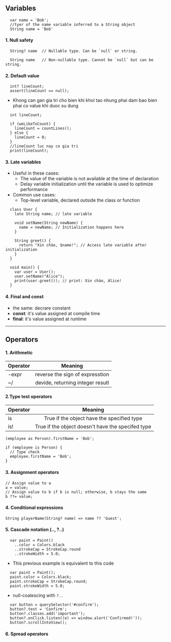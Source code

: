 ## Variables
```
  var name = 'Bob'; 
  //tyer of the name variable inferred to a String object
  String name = 'Bob'
```
#### 1. Null safety
```
  String? name  // Nullable type. Can be `null` or string.

  String name   // Non-nullable type. Cannot be `null` but can be string.
```
#### 2. Default value
```
  int? lineCount;
  assert(lineCount == null);
```
- Khong can gan gia tri cho bien khi khoi tao nhung phai dam bao bien phai co value khi duoc su dung
```
  int lineCount;

  if (weLikeToCount) {
    lineCount = countLines();
  } else {
    lineCount = 0;
  }
  //lineCount luc nay co gia tri
  print(lineCount);
```
#### 3. Late variables
- Useful in these cases:
  + The value of the variable is not available at the time of declaration
  + Delay variable initialization until the variable is used to optimize performance
- Common use cases:
  + Top-level variable, declared outside the class or function  
```
  class User {
    late String name; // late variable

    void setName(String newName) {
      name = newName; // Initialization happens here
    }

    String greet() {
      return "Xin chào, $name!"; // Access late variable after initialization
    }
  }

  void main() {
    var user = User();
    user.setName("Alice");
    print(user.greet()); // print: Xin chào, Alice!
  }
```  
#### 4. Final and const
- the same: decrare constant
- **const**: it's value assigned at compile time
- **final**: it's value assigned at runtime
___

## Operators
#### 1. Arithmetic
| Operator          | Meaning                          |
| :---------------- | :------------------------------: |
| -expr             | reverse the sign of expresstion  |
| ~/                | devide, returning integer resutl |
#### 2.Type test operators
| Operator          | Meaning                          |
| :---------------- | :------------------------------: |
| is                | True if the object have the specified type        |
| is!               | True if the object doesn't have the specifed type |
```
(employee as Person).firstName = 'Bob';
```
```
if (employee is Person) {
  // Type check
  employee.firstName = 'Bob';
}
```
#### 3. Assignment operators
```
// Assign value to a
a = value;
// Assign value to b if b is null; otherwise, b stays the same
b ??= value;
```
#### 4. Conditional expressions
```
String playerName(String? name) => name ?? 'Guest';
```
#### 5. Cascade notation (.., ?..)
```
  var paint = Paint()
    ..color = Colors.black
    ..strokeCap = StrokeCap.round
    ..strokeWidth = 5.0;
```
- This previous example is equivalent to this code
```
  var paint = Paint();
  paint.color = Colors.black;
  paint.strokeCap = StrokeCap.round;
  paint.strokeWidth = 5.0;
```
- null-coalescing with `?..`
```
  var button = querySelector('#confirm');
  button?.text = 'Confirm';
  button?.classes.add('important');
  button?.onClick.listen((e) => window.alert('Confirmed!'));
  button?.scrollIntoView();
```
#### 6. Spread operators